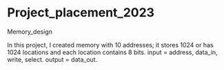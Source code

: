 # Project_placement_2023
Memory_design



In this project, I created memory with 10 addresses; it stores 1024 or has 1024 locations and each location contains 8 bits.
input = address, data_in, write, select.
output = data_out.
